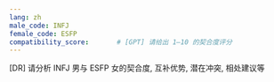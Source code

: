 ```yaml
---
lang: zh
male_code: INFJ
female_code: ESFP
compatibility_score:       # [GPT] 请给出 1–10 的契合度评分
---
```


[DR] 请分析 INFJ 男与 ESFP 女的契合度, 互补优势, 潜在冲突, 相处建议等

